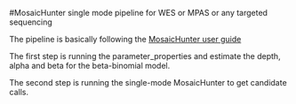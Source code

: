 #MosaicHunter single mode pipeline for WES or MPAS or any targeted sequencing

The pipeline is basically following the [MosaicHunter user guide](https://github.com/zzhang526/MosaicHunter/blob/master/docs/MosaicHunterUserGuide.pdf)

The first step is running the parameter_properties and estimate the depth, alpha and beta for the beta-binomial model.

The second step is running the single-mode MosaicHunter to get candidate calls.
